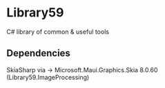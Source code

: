 # Library59
C# library of common &amp; useful tools


## Dependencies

SkiaSharp via -> Microsoft.Maui.Graphics.Skia 8.0.60 (Library59.ImageProcessing)
